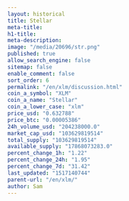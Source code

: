 ```yaml
---
layout: historical
title: Stellar
meta-title: 
h1-title: 
meta-description: 
image: "/media/20696/str.png"
published: true
allow_search_engine: false
sitemap: false
enable_comment: false
sort_order: 6
permalink: "/en/xlm/discussion.html"
coin_a_symbol: "XLM"
coin_a_name: "Stellar"
coin_a_lower_case: "xlm"
price_usd: "0.632788"
price_btc: "0.00005386"
24h_volume_usd: "204238000.0"
market_cap_usd: "103629819514"
total_supply: "103629819514"
available_supply: "17868073283.0"
percent_change_1h: "1.22"
percent_change_24h: "1.95"
percent_change_7d: "31.42"
last_updated: "1517140744"
parent-url: "/en/xlm/"
author: Sam
---
```


